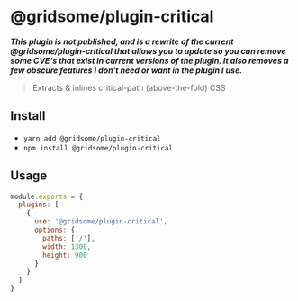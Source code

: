 # @gridsome/plugin-critical

***This plugin is not published, and is a rewrite of the current
@gridsome/plugin-critical that allows you to update so you can remove some 
CVE's that exist in current versions of the plugin. It also removes a few
obscure features I don't need or want in the plugin I use.***

> Extracts & inlines critical-path (above-the-fold) CSS

## Install
- `yarn add @gridsome/plugin-critical`
- `npm install @gridsome/plugin-critical`

## Usage

```js
module.exports = {
  plugins: [
    {
      use: '@gridsome/plugin-critical',
      options: {
        paths: ['/'],
        width: 1300,
        height: 900
      }
    }
  ]
}
```
